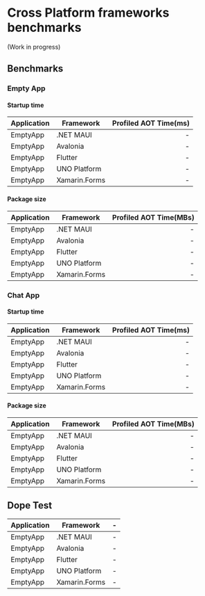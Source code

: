 # Cross Platform frameworks benchmarks

(Work in progress)

## Benchmarks

### Empty App

#### Startup time

| Application | Framework           | Profiled AOT Time(ms) |
|-------------|---------------------| ---------------------:|
| EmptyApp    |  .NET MAUI          |                 - |
| EmptyApp    |  Avalonia           |                 - |
| EmptyApp    |  Flutter            |                 - |
| EmptyApp    |  UNO Platform       |                 - |
| EmptyApp    |  Xamarin.Forms      |                 - |


#### Package size

| Application | Framework           | Profiled AOT Time(MBs) |
|-------------|---------------------| ---------------------:|
| EmptyApp    |  .NET MAUI          |                 - |
| EmptyApp    |  Avalonia           |                 - |
| EmptyApp    |  Flutter            |                 - |
| EmptyApp    |  UNO Platform       |                 - |
| EmptyApp    |  Xamarin.Forms      |                 - |

### Chat App

#### Startup time

| Application | Framework           | Profiled AOT Time(ms) |
|-------------|---------------------| ---------------------:|
| EmptyApp    |  .NET MAUI          |                 - |
| EmptyApp    |  Avalonia           |                 - |
| EmptyApp    |  Flutter            |                 - |
| EmptyApp    |  UNO Platform       |                 - |
| EmptyApp    |  Xamarin.Forms      |                 - |


#### Package size

| Application | Framework           | Profiled AOT Time(MBs) |
|-------------|---------------------| ---------------------:|
| EmptyApp    |  .NET MAUI          |                 - |
| EmptyApp    |  Avalonia           |                 - |
| EmptyApp    |  Flutter            |                 - |
| EmptyApp    |  UNO Platform       |                 - |
| EmptyApp    |  Xamarin.Forms      |                 - |


## Dope Test

| Application | Framework           | - |
|-------------|---------------------| ---------------------:|
| EmptyApp    |  .NET MAUI          |                 - |
| EmptyApp    |  Avalonia           |                 - |
| EmptyApp    |  Flutter            |                 - |
| EmptyApp    |  UNO Platform       |                 - |
| EmptyApp    |  Xamarin.Forms      |                 - |